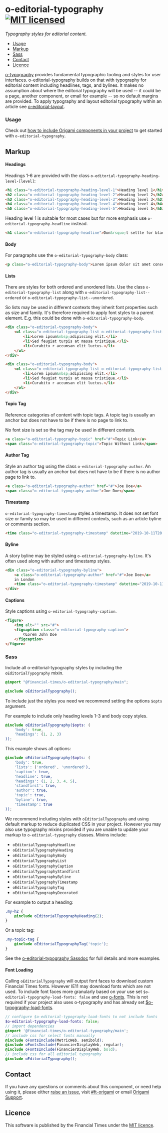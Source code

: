 o-editorial-typography [![MIT licensed](https://img.shields.io/badge/license-MIT-blue.svg)](#licence)
=================

_Typography styles for editorial content._

- [Usage](#usage)
- [Markup](#markup)
- [Sass](#sass)
- [Contact](#contact)
- [Licence](#licence)

[o-typography](https://registry.origami.ft.com/components/o-typography) provides fundamental typographic tooling and styles for user interfaces. o-editorial-typography builds on that with typography for editorial content including headlines, tags, and bylines. It makes no assumption about where the editorial typography will be used -- it could be a page, another component, or email for example -- so no default margins are provided. To apply typography and layout editorial typography within an article see [o-editorial-layout](https://registry.origami.ft.com/components/o-editorial-layout).

### Usage

Check out [how to include Origami components in your project](https://origami.ft.com/docs/components/#including-origami-components-in-your-project) to get started with `o-editorial-typography`.

## Markup

#### Headings

Headings 1-6 are provided with the class `o-editorial-typography-heading-level-[level]`:

```html
<h1 class="o-editorial-typography-heading-level-1">Heading level 1</h1>
<h2 class="o-editorial-typography-heading-level-2">Heading level 2</h2>
<h3 class="o-editorial-typography-heading-level-3">Heading level 3</h3>
<h4 class="o-editorial-typography-heading-level-4">Heading level 4</h4>
<h5 class="o-editorial-typography-heading-level-5">Heading level 5</h5>
```

Heading level 1 is suitable for most cases but for more emphasis use `o-editorial-typography-headline` instead.
```html
<h1 class="o-editorial-typography-headline">Don&rsquo;t settle for black and white</h1>
```

#### Body

For paragraphs use the `o-editorial-typography-body` class:

```html
<p class="o-editorial-typography-body">Lorem ipsum dolor sit amet consectetur adipisicing elit.</p>
```

#### Lists

There are styles for both ordered and unordered lists. Use the class `o-editorial-typography-list` along with `o-editorial-typography-list--ordered` or `o-editorial-typography-list--unordered`.

So lists may be used in different contexts they inherit font properties such as size and family. It's therefore required to apply font styles to a parent element. E.g. this could be done with `o-editorial-typography-body`.

```html
<div class="o-editorial-typography-body">
    <ul class="o-editorial-typography-list o-editorial-typography-list--unordered">
        <li>Lorem ipsum&nbsp;adipiscing elit.</li>
        <li>Sed feugiat turpis at massa tristique.</li>
        <li>Curabitu r accumsan elit luctus.</li>
    </ul>
</div>
```

```html
<div class="o-editorial-typography-body">
    <ol class="o-editorial-typography-list o-editorial-typography-list--ordered">
        <li>Lorem ipsum&nbsp;adipiscing elit.</li>
        <li>Sed feugiat turpis at massa tristique.</li>
        <li>Curabitu r accumsan elit luctus.</li>
    </ol>
</div>
```

#### Topic Tag

Reference categories of content with topic tags. A topic tag is usually an anchor but does not have to be if there is no page to link to.

No font size is set so the tag may be used in different contexts.

```html
<a class="o-editorial-typography-topic" href="#">Topic Link</a>
<span class="o-editorial-typography-topic">Topic Without Link</span>
```

#### Author Tag

Style an author tag using the class `o-editorial-typography-author`. An author tag is usually an anchor but does not have to be if there is no author page to link to.

```html
<a class="o-editorial-typography-author" href="#">Joe Doe</a>
<span class="o-editorial-typography-author">Joe Doe</span>
```

#### Timestamp

`o-editorial-typography-timestamp` styles a timestamp. It does not set font size or family so may be used in different contexts, such as an article byline or comments section.

```html
<time class="o-editorial-typography-timestamp" datetime="2019-10-11T20:51:54Z" title="October 11 2019 9:51 pm" aria-label="October 11 2019">October 11 2019</time>
```

#### Byline

A story byline may be styled using `o-editorial-typography-byline`. It's often used along with author and timestamp styles.

```html
<div class="o-editorial-typography-byline">
    <a class="o-editorial-typography-author" href="#">Joe Doe</a>
    in London
    <time class="o-editorial-typography-timestamp" datetime="2019-10-11T20:51:54Z" title="October 11 2019 9:51 pm" aria-label="October 11 2019">October 11 2019</time>
</div>
```

#### Captions

Style captions using `o-editorial-typography-caption`.

```html
<figure>
    <img alt="" src="#">
    <figcaption class="o-editorial-typography-caption">
        ©Lorem John Doe
    </figcaption>
</figure>
```

### Sass

Include all o-editorial-typography styles by including the `oEditorialTypography` mixin.

```scss
@import "@financial-times/o-editorial-typography/main";

@include oEditorialTypography();
```

To include just the styles you need we recommend setting the options `$opts` argument.

For example to include only heading levels 1-3 and body copy styles.
```scss
@include oEditorialTypography($opts: (
	'body': true,
	'headings': (1, 2, 3)
));
```

This example shows all options:
```scss
@include oEditorialTypography($opts: (
	'body': true,
	'lists': ('ordered', 'unordered'),
	'caption': true,
	'headline': true,
	'headings': (1, 2, 3, 4, 5),
	'standfirst': true,
	'author': true,
	'topic': true,
	'byline': true,
	'timestamp': true
));
```

We recommend including styles with `oEditorialTypography` and using default markup to reduce duplicated CSS in your project. However you may also use typography mixins provided if you are unable to update your markup to `o-editorial-typography` classes. Mixins include:

- `oEditorialTypographyHeadline`
- `oEditorialTypographyHeading`
- `oEditorialTypographyBody`
- `oEditorialTypographyList`
- `oEditorialTypographyCaption`
- `oEditorialTypographyStandfirst`
- `oEditorialTypographyByline`
- `oEditorialTypographyTimestamp`
- `oEditorialTypographyTag`
- `oEditorialTypographyDecorated`


For example to output a heading:
```scss
.my-h2 {
    @include oEditorialTypographyHeading(2);
}
```

Or a topic tag:
```scss
.my-topic-tag {
    @include oEditorialTypographyTag('topic');
}
```

See the [o-editorial-typography Sassdoc](https://registry.origami.ft.com/components/o-editorial-typography/sassdoc) for full details and more examples.

#### Font Loading

Calling `oEditorialTypography` will output font faces to download custom Financial Times fonts. However IE11 may download fonts which are not used. To include font faces more granularly based on your use set `$o-editorial-typography-load-fonts: false` and use [o-fonts](https://registry.origami.ft.com/components/o-fonts). This is not required if your project also uses o-typography and has already set [$o-typography-load-fonts](https://registry.origami.ft.com/components/o-typography).

```scss
// configure $o-editorial-typography-load-fonts to not include fonts
$o-editorial-typography-load-fonts: false;
// import dependencies
@import '@financial-times/o-editorial-typography/main';
// include css for select fonts manually
@include oFontsInclude(MetricWeb, semibold);
@include oFontsInclude(FinancierDisplayWeb, regular);
@include oFontsInclude(FinancierDisplayWeb, bold);
// include css for all editorial typography
@include oEditorialTypography();
```

## Contact

If you have any questions or comments about this component, or need help using it, please either [raise an issue](https://github.com/Financial-Times/o-editorial-typography/issues), visit [#ft-origami](https://financialtimes.slack.com/messages/ft-origami/) or email [Origami Support](mailto:origami-support@ft.com).

## Licence

This software is published by the Financial Times under the [MIT licence](http://opensource.org/licenses/MIT).
